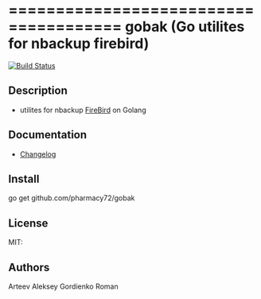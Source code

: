 ======================================
gobak (Go utilites for nbackup firebird)
======================================
[![Build Status](https://travis-ci.org/pharmacy72/gobak.svg?branch=master)](https://travis-ci.org/pharmacy72/gobak)

## Description
 * utilites for nbackup [FireBird](http://firebirdsql.org) on Golang

## Documentation
 * [Changelog](changelog.txt)
 
 
## Install
go get github.com/pharmacy72/gobak

## License
MIT:

## Authors
Arteev Aleksey
Gordienko Roman
